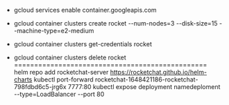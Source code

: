 - gcloud services enable container.googleapis.com

- gcloud container clusters create rocket --num-nodes=3 --disk-size=15 --machine-type=e2-medium
- gcloud container clusters get-credentials rocket
- gcloud container clusters delete rocket
================================================
helm repo add rocketchat-server https://rocketchat.github.io/helm-charts
kubectl port-forward rocketchat-1648421186-rocketchat-798fdbd6c5-jrg6x 7777:80
kubectl expose deployment namedeploment --type=LoadBalancer --port 80